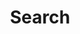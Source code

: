 ---
title: "Search"
placeholder: Search OSS projects with full text fuzzy search ...
layout: "search"
---